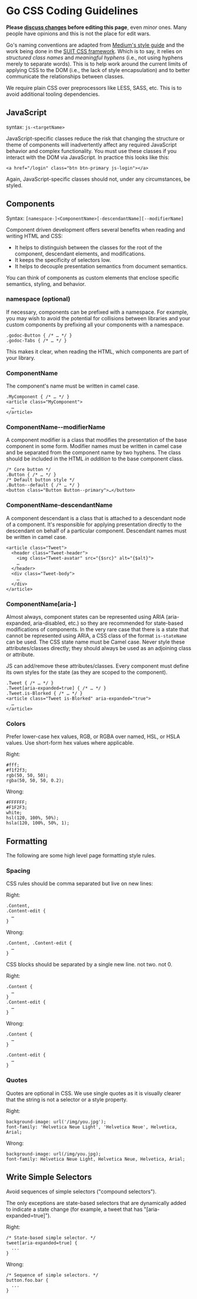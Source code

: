 # Go CSS Coding Guidelines

**Please [discuss changes](https://golang.org/issue/new?title=wiki%3A+CSSStyleGuide+change&body=&labels=Documentation) before editing this page**, even _minor_ ones. Many people have opinions and this is not the place for edit wars.

Go's naming conventions are adapted from [Medium's style guide](https://gist.github.com/fat/a47b882eb5f84293c4ed#javascript) and the work being done in the [SUIT CSS framework](https://github.com/suitcss/suit/blob/master/doc/naming-conventions.md). Which is to say, it relies on _structured class names_ and _meaningful hyphens_ (i.e., not using hyphens merely to separate words). This is to help work around the current limits of applying CSS to the DOM (i.e., the lack of style encapsulation) and to better communicate the relationships between classes.

We require plain CSS over preprocessors like LESS, SASS, etc. This is to avoid additional tooling dependencies.

## JavaScript

syntax: `js-<targetName>`

JavaScript-specific classes reduce the risk that changing the structure or theme of components will inadvertently affect any required JavaScript behavior and complex functionality. You must use these classes if you interact with the DOM via JavaScript. In practice this looks like this:

```
<a href="/login" class="btn btn-primary js-login"></a>
```

Again, JavaScript-specific classes should not, under any circumstances, be styled.

##  Components

Syntax: `[namespace-]<ComponentName>[-descendantName][--modifierName]`

Component driven development offers several benefits when reading and writing HTML and CSS:

*   It helps to distinguish between the classes for the root of the component, descendant elements, and modifications.
*   It keeps the specificity of selectors low.
*   It helps to decouple presentation semantics from document semantics.

You can think of components as custom elements that enclose specific semantics, styling, and behavior.

###  namespace (optional)

If necessary, components can be prefixed with a namespace. For example, you may wish to avoid the potential for collisions between libraries and your custom components by prefixing all your components with a namespace.

```
.godoc-Button { /* … */ }
.godoc-Tabs { /* … */ }
```

This makes it clear, when reading the HTML, which components are part of your library.

### ComponentName

The component's name must be written in camel case.

```
.MyComponent { /* … */ }
<article class="MyComponent">
  …
</article>
```

### ComponentName--modifierName

A component modifier is a class that modifies the presentation of the base component in some form. Modifier names must be written in camel case and be separated from the component name by two hyphens. The class should be included in the HTML _in addition_ to the base component class.

```
/* Core button */
.Button { /* … */ }
/* Default button style */
.Button--default { /* … */ }
<button class="Button Button--primary">…</button>
```

### ComponentName-descendantName

A component descendant is a class that is attached to a descendant node of a component. It's responsible for applying presentation directly to the descendant on behalf of a particular component. Descendant names must be written in camel case.

```
<article class="Tweet">
  <header class="Tweet-header">
    <img class="Tweet-avatar" src="{$src}" alt="{$alt}">
    …
  </header>
  <div class="Tweet-body">
    …
  </div>
</article>
```

### ComponentName[aria-<state of component>]

Almost always, component states can be represented using ARIA (aria-expanded, aria-disabled, etc.) so they are recommended for state-based modifications of components. In the very rare case that there is a state that cannot be represented using ARIA, a CSS class of the format `is-stateName` can be used. The CSS state name must be Camel case. Never style these attributes/classes directly; they should always be used as an adjoining class or attribute.

JS can add/remove these attributes/classes. Every component must define its own styles for the state (as they are scoped to the component).

```
.Tweet { /* … */ }
.Tweet[aria-expanded=true] { /* … */ }
.Tweet.is-Blorked { /* … */ }
<article class="Tweet is-Blorked" aria-expanded="true">
  …
</article>
```

### Colors

Prefer lower-case hex values, RGB, or RGBA over named, HSL, or HSLA values. Use short-form hex values where applicable.

Right:

```
#fff;
#f1f2f3;
rgb(50, 50, 50);
rgba(50, 50, 50, 0.2);
```

Wrong:

```
#FFFFFF;
#F1F2F3;
white;
hsl(120, 100%, 50%);
hsla(120, 100%, 50%, 1);
```

## Formatting

The following are some high level page formatting style rules.

### Spacing

CSS rules should be comma separated but live on new lines:

Right:

```
.Content,
.Content-edit {
  …
}
```

Wrong:

```
.Content, .Content-edit {
  …
}
```

CSS blocks should be separated by a single new line. not two. not 0.

Right:

```
.Content {
  …
}
.Content-edit {
  …
}
```

Wrong:

```
.Content {
  …
}

.Content-edit {
  …
}
```

### Quotes

Quotes are optional in CSS. We use single quotes as it is visually clearer that the string is not a selector or a style property.

Right:

```
background-image: url('/img/you.jpg');
font-family: 'Helvetica Neue Light', 'Helvetica Neue', Helvetica, Arial;
```


Wrong:

```
background-image: url(/img/you.jpg);
font-family: Helvetica Neue Light, Helvetica Neue, Helvetica, Arial;
```

## Write Simple Selectors

Avoid sequences of simple selectors ("compound selectors").

The only exceptions are state-based selectors that are dynamically added to indicate a state change (for example, a tweet that has "[aria-expanded=true]").

Right:

```
/* State-based simple selector. */
tweet[aria-expanded=true] {
  ...
}
```

Wrong:

```
/* Sequence of simple selectors. */
button.foo.bar {
  ...
}